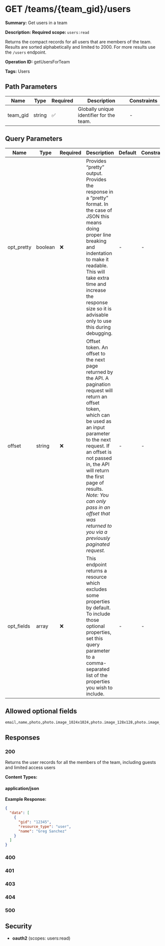 # GET /teams/{team_gid}/users

**Summary:** Get users in a team

**Description:** <b>Required scope: </b><code>users:read</code>

Returns the compact records for all users that are members of the team.
Results are sorted alphabetically and limited to 2000. For more results use the `/users` endpoint.

**Operation ID:** getUsersForTeam

**Tags:** Users

## Path Parameters

| Name | Type | Required | Description | Constraints |
|------|------|----------|-------------|-------------|
| team_gid | string | ✅ | Globally unique identifier for the team. | - |

## Query Parameters

| Name | Type | Required | Description | Default | Constraints |
|------|------|----------|-------------|---------|-------------|
| opt_pretty | boolean | ❌ | Provides “pretty” output. Provides the response in a “pretty” format. In the case of JSON this means doing proper line breaking and indentation to make it readable. This will take extra time and increase the response size so it is advisable only to use this during debugging. | - | - |
| offset | string | ❌ | Offset token. An offset to the next page returned by the API. A pagination request will return an offset token, which can be used as an input parameter to the next request. If an offset is not passed in, the API will return the first page of results. *Note: You can only pass in an offset that was returned to you via a previously paginated request.* | - | - |
| opt_fields | array | ❌ | This endpoint returns a resource which excludes some properties by default. To include those optional properties, set this query parameter to a comma-separated list of the properties you wish to include. | - | - |

## Allowed optional fields

```
email,name,photo,photo.image_1024x1024,photo.image_128x128,photo.image_21x21,photo.image_27x27,photo.image_36x36,photo.image_60x60,workspaces,workspaces.name
```

## Responses

### 200

Returns the user records for all the members of the team, including guests and limited access users

**Content Types:**

#### application/json

**Example Response:**

```json
{
  "data": [
    {
      "gid": "12345",
      "resource_type": "user",
      "name": "Greg Sanchez"
    }
  ]
}
```

### 400

<reference>

### 401

<reference>

### 403

<reference>

### 404

<reference>

### 500

<reference>

## Security

- **oauth2** (scopes: users:read)


